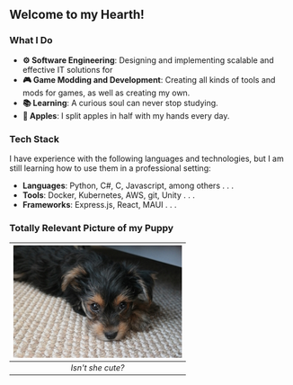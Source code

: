 ## Welcome to my Hearth!

### What I Do
- **⚙️ Software Engineering**: Designing and implementing scalable and effective IT solutions for 
- **🎮 Game Modding and Development**: Creating all kinds of tools and mods for games, as well as creating my own.
- **📚 Learning**: A curious soul can never stop studying.
- **🍎 Apples**: I split apples in half with my hands every day.

### Tech Stack
I have experience with the following languages and technologies, but I am still learning how to use them in a professional setting:
- **Languages**: Python, C#, C, Javascript, among others . . .
- **Tools**: Docker, Kubernetes, AWS, git, Unity . . .
- **Frameworks**: Express.js, React, MAUI . . .

### Totally Relevant Picture of my Puppy

|![Yin](Precious.jpg)|
|:--:|
|*Isn't she cute?*|

<!--
**DreWulff/DreWulff** is a ✨ _special_ ✨ repository because its `README.md` (this file) appears on MY GitHub profile.
-->
